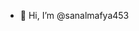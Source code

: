 - 👋 Hi, I’m @sanalmafya453

<!---
sanalmafya453/sanalmafya453 is a ✨ special ✨ repository because its `README.md` (this file) appears on your GitHub profile.
You can click the Preview link to take a look at your changes.
--->

